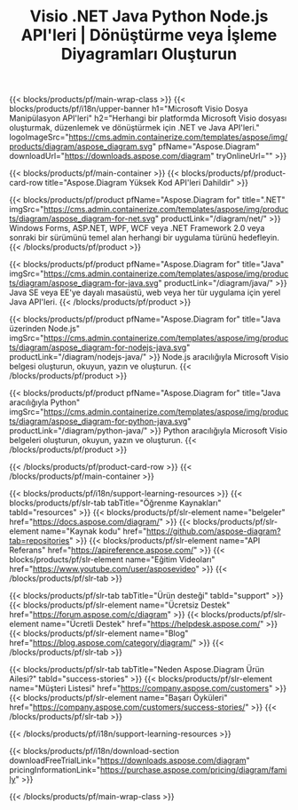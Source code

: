 ﻿---
title: Visio .NET Java Python Node.js API'leri | Dönüştürme veya İşleme Diyagramları Oluşturun 
weight: 10
url: /tr/family
description: Microsoft Visio kurulu olmadan .NET Java ve Mono uygulamalarda açık düzenleme baskısı oluşturmak ve Visio dosyalarını dönüştürmek için Diagram kitaplığı
---
{{< blocks/products/pf/main-wrap-class >}}
{{< blocks/products/pf/i18n/upper-banner h1="Microsoft Visio Dosya Manipülasyon API\'leri" h2="Herhangi bir platformda Microsoft Visio dosyası oluşturmak, düzenlemek ve dönüştürmek için .NET ve Java API\'leri." logoImageSrc="https://cms.admin.containerize.com/templates/aspose/img/products/diagram/aspose_diagram.svg" pfName="Aspose.Diagram" downloadUrl="https://downloads.aspose.com/diagram" tryOnlineUrl="" >}}

{{< blocks/products/pf/main-container >}}
{{< blocks/products/pf/product-card-row title="Aspose.Diagram Yüksek Kod API\'leri Dahildir" >}}

{{< blocks/products/pf/product pfName="Aspose.Diagram for" title=".NET" imgSrc="https://cms.admin.containerize.com/templates/aspose/img/products/diagram/aspose_diagram-for-net.svg" productLink="/diagram/net/" >}}
Windows Forms, ASP.NET, WPF, WCF veya .NET Framework 2.0 veya sonraki bir sürümünü temel alan herhangi bir uygulama türünü hedefleyin.
{{< /blocks/products/pf/product >}}

{{< blocks/products/pf/product pfName="Aspose.Diagram for" title="Java" imgSrc="https://cms.admin.containerize.com/templates/aspose/img/products/diagram/aspose_diagram-for-java.svg" productLink="/diagram/java/" >}}
Java SE veya EE'ye dayalı masaüstü, web veya her tür uygulama için yerel Java API'leri.
{{< /blocks/products/pf/product >}}

{{< blocks/products/pf/product pfName="Aspose.Diagram for" title="Java üzerinden Node.js" imgSrc="https://cms.admin.containerize.com/templates/aspose/img/products/diagram/aspose_diagram-for-nodejs-java.svg" productLink="/diagram/nodejs-java/" >}}
Node.js aracılığıyla Microsoft Visio belgesi oluşturun, okuyun, yazın ve oluşturun.
{{< /blocks/products/pf/product >}}

{{< blocks/products/pf/product pfName="Aspose.Diagram for" title="Java aracılığıyla Python" imgSrc="https://cms.admin.containerize.com/templates/aspose/img/products/diagram/aspose_diagram-for-python-java.svg" productLink="/diagram/python-java/" >}}
Python aracılığıyla Microsoft Visio belgeleri oluşturun, okuyun, yazın ve oluşturun.
{{< /blocks/products/pf/product >}}

{{< /blocks/products/pf/product-card-row >}}
{{< /blocks/products/pf/main-container >}}

{{< blocks/products/pf/i18n/support-learning-resources >}}
{{< blocks/products/pf/slr-tab tabTitle="Öğrenme Kaynakları" tabId="resources" >}}
{{< blocks/products/pf/slr-element name="belgeler" href="https://docs.aspose.com/diagram/" >}}
{{< blocks/products/pf/slr-element name="Kaynak kodu" href="https://github.com/aspose-diagram?tab=repositories" >}}
{{< blocks/products/pf/slr-element name="API Referans" href="https://apireference.aspose.com/" >}}
{{< blocks/products/pf/slr-element name="Eğitim Videoları" href="https://www.youtube.com/user/asposevideo" >}}
{{< /blocks/products/pf/slr-tab >}}

{{< blocks/products/pf/slr-tab tabTitle="Ürün desteği" tabId="support" >}}
{{< blocks/products/pf/slr-element name="Ücretsiz Destek" href="https://forum.aspose.com/c/diagram" >}}
{{< blocks/products/pf/slr-element name="Ücretli Destek" href="https://helpdesk.aspose.com/" >}}
{{< blocks/products/pf/slr-element name="Blog" href="https://blog.aspose.com/category/diagram/" >}}
{{< /blocks/products/pf/slr-tab >}}

{{< blocks/products/pf/slr-tab tabTitle="Neden Aspose.Diagram Ürün Ailesi?" tabId="success-stories" >}}
{{< blocks/products/pf/slr-element name="Müşteri Listesi" href="https://company.aspose.com/customers" >}}
{{< blocks/products/pf/slr-element name="Başarı Öyküleri" href="https://company.aspose.com/customers/success-stories/" >}}
{{< /blocks/products/pf/slr-tab >}}

{{< /blocks/products/pf/i18n/support-learning-resources >}}

{{< blocks/products/pf/i18n/download-section downloadFreeTrialLink="https://downloads.aspose.com/diagram" pricingInformationLink="https://purchase.aspose.com/pricing/diagram/family" >}}

{{< /blocks/products/pf/main-wrap-class >}}
